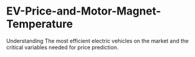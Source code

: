 # EV-Price-and-Motor-Magnet-Temperature
Understanding The most efficient electric vehicles on the market and the critical variables needed for price prediction.

